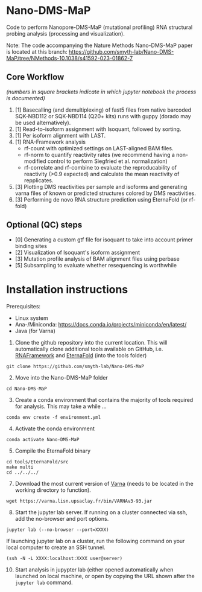 # Nano-DMS-MaP

Code to perform Nanopore-DMS-MaP (mutational profiling) RNA structural probing analysis (processing and visualization). 

Note: The code accompanying the Nature Methods Nano-DMS-MaP paper is located at this branch: https://github.com/smyth-lab/Nano-DMS-MaP/tree/NMethods-10.1038/s41592-023-01862-7 

## Core Workflow 

_(numbers in square brackets indicate in which jupyter notebook the process is documented)_

1. [1] Basecalling (and demultiplexing) of fast5 files from native barcoded SQK-NBD112 or SQK-NBD114 (Q20+ kits) runs with guppy (dorado may be used alternatively).
2. [1] Read-to-isoform assignment with Isoquant, followed by sorting.
3. [1] Per isoform alignment with LAST.
4. [1] RNA-Framework analysis 
    - rf-count with optimized settings on LAST-aligned BAM files. 
    - rf-norm to quantify reactivity rates (we recommend having a non-modified control to perform Siegfried et al. normalization)
    - rf-correlate and rf-combine to evaluate the reproducability of reactivity (>0.9 expected) and calculate the mean reactivity of repplicates.
5. [3] Plotting DMS reactivities per sample and isoforms and generating varna files of known or predicted structures colored by DMS reactivities. 
6. [3] Performing de novo RNA structure prediction using EternaFold (or rf-fold)
    
## Optional (QC) steps
- [0] Generating a custom gtf file for isoquant to take into account primer binding sites
- [2] Visualization of Isoquant's isoform assignment
- [3] Mutation profile analysis of BAM alignment files using perbase
- [5] Subsampling to evaluate whether resequencing is worthwhile

# Installation instructions

Prerequisites: 
- Linux system
- Ana-/Miniconda: https://docs.conda.io/projects/miniconda/en/latest/ 
- Java (for Varna)

  
1. Clone the github repository into the current location. This will automatically clone additional tools available on GitHub, i.e. [RNAFramework](https://rnaframework-docs.readthedocs.io/en/latest/) and [EternaFold](https://eternafold.eternagame.org/) (into the tools folder)
```
git clone https://github.com/smyth-lab/Nano-DMS-MaP
```
2. Move into the Nano-DMS-MaP folder
```
cd Nano-DMS-MaP
```
3. Create a conda environment that contains the majority of tools required for analysis. This may take a while ...
```
conda env create -f environment.yml
```
4. Activate the conda environment
```
conda activate Nano-DMS-MaP
```
5. Compile the EternaFold binary
```
cd tools/EternaFold/src
make multi
cd ../../../
```
7. Download the most current version of [Varna](https://varna.lisn.upsaclay.fr/) (needs to be located in the working directory to function).
```
wget https://varna.lisn.upsaclay.fr/bin/VARNAv3-93.jar
```
8. Start the jupyter lab server. If running on a cluster connected via ssh, add the no-browser and port options. 
```
jupyter lab (--no-browser --port=XXXX)
```
If launching jupyter lab on a cluster, run the following command on your local computer to create an SSH tunnel. 
```
(ssh -N -L XXXX:localhost:XXXX user@server)
```
10. Start analysis in jupypter lab (either opened automatically when launched on local machine, or open by copying the URL shown after the `jupyter lab` command. 
